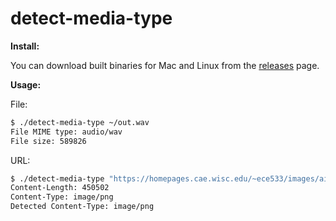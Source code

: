 # detect-media-type

**Install:**

You can download built binaries for Mac and Linux from the
[releases](https://github.com/ppai-plivo/detect-media-type/releases) page.

**Usage:**

File:

```sh
$ ./detect-media-type ~/out.wav
File MIME type: audio/wav
File size: 589826
```

URL:

```sh
$ ./detect-media-type "https://homepages.cae.wisc.edu/~ece533/images/airplane.png"
Content-Length: 450502
Content-Type: image/png
Detected Content-Type: image/png
```
